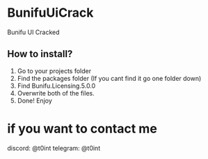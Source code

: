 # BunifuUiCrack
Bunifu UI Cracked
## How to install?
1. Go to your projects folder
2. Find the packages folder (If you cant find it go one folder down)
3. Find Bunifu.Licensing.5.0.0
4. Overwrite both of the files.
5. Done! Enjoy

# if you want to contact me
discord: @t0int
telegram: @t0int
